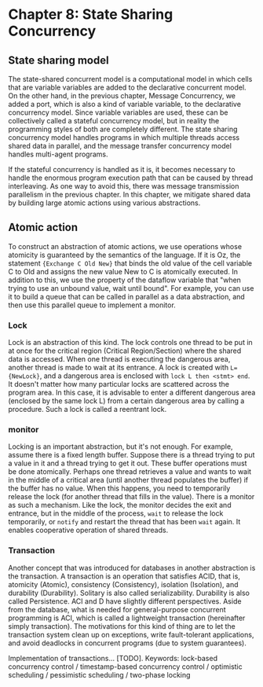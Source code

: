# Chapter 8: State Sharing Concurrency

## State sharing model
The state-shared concurrent model is a computational model in which cells that are variable variables are added to the declarative concurrent model. On the other hand, in the previous chapter, Message Concurrency, we added a port, which is also a kind of variable variable, to the declarative concurrency model. Since variable variables are used, these can be collectively called a stateful concurrency model, but in reality the programming styles of both are completely different. The state sharing concurrency model handles programs in which multiple threads access shared data in parallel, and the message transfer concurrency model handles multi-agent programs.

If the stateful concurrency is handled as it is, it becomes necessary to handle the enormous program execution path that can be caused by thread interleaving. As one way to avoid this, there was message transmission parallelism in the previous chapter. In this chapter, we mitigate shared data by building large atomic actions using various abstractions.

## Atomic action
To construct an abstraction of atomic actions, we use operations whose atomicity is guaranteed by the semantics of the language. If it is Oz, the statement `{Exchange C Old New}` that binds the old value of the cell variable C to Old and assigns the new value New to C is atomically executed. In addition to this, we use the property of the dataflow variable that "when trying to use an unbound value, wait until bound". For example, you can use it to build a queue that can be called in parallel as a data abstraction, and then use this parallel queue to implement a monitor.

### Lock
Lock is an abstraction of this kind. The lock controls one thread to be put in at once for the critical region (Critical Region/Section) where the shared data is accessed. When one thread is executing the dangerous area, another thread is made to wait at its entrance. A lock is created with `L={NewLock}`, and a dangerous area is enclosed with `lock L then <stmt> end`. It doesn't matter how many particular locks are scattered across the program area. In this case, it is advisable to enter a different dangerous area (enclosed by the same lock L) from a certain dangerous area by calling a procedure. Such a lock is called a reentrant lock.

### monitor
Locking is an important abstraction, but it's not enough. For example, assume there is a fixed length buffer. Suppose there is a thread trying to put a value in it and a thread trying to get it out. These buffer operations must be done atomically. Perhaps one thread retrieves a value and wants to wait in the middle of a critical area (until another thread populates the buffer) if the buffer has no value. When this happens, you need to temporarily release the lock (for another thread that fills in the value). There is a monitor as such a mechanism. Like the lock, the monitor decides the exit and entrance, but in the middle of the process, `wait` to release the lock temporarily, or `notify` and restart the thread that has been `wait` again. It enables cooperative operation of shared threads.

### Transaction
Another concept that was introduced for databases in another abstraction is the transaction. A transaction is an operation that satisfies ACID, that is, atomicity (Atomic), consistency (Consistency), isolation (Isolation), and durability (Durability). Solitary is also called serializability. Durability is also called Persistence. ACI and D have slightly different perspectives. Aside from the database, what is needed for general-purpose concurrent programming is ACI, which is called a lightweight transaction (hereinafter simply transaction). The motivations for this kind of thing are to let the transaction system clean up on exceptions, write fault-tolerant applications, and avoid deadlocks in concurrent programs (due to system guarantees).

Implementation of transactions... [TODO].
Keywords: lock-based concurrency control / timestamp-based concurrency control / optimistic scheduling / pessimistic scheduling / two-phase locking
